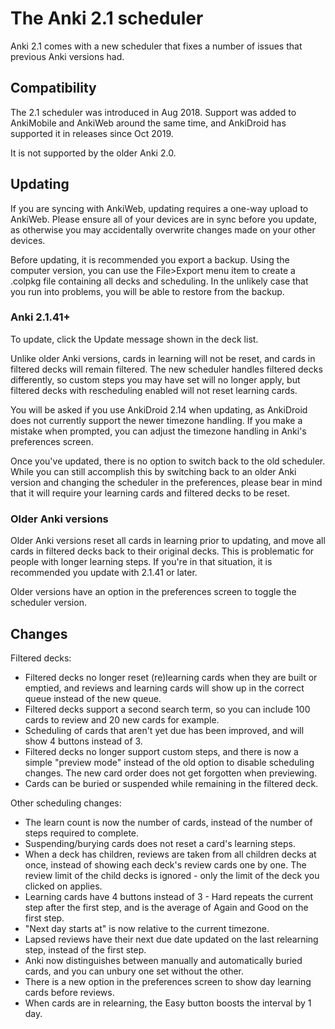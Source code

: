 # The Anki 2.1 scheduler

Anki 2.1 comes with a new scheduler that fixes a number of issues that previous
Anki versions had.

## Compatibility

The 2.1 scheduler was introduced in Aug 2018. Support was added to AnkiMobile
and AnkiWeb around the same time, and AnkiDroid has supported it in releases
since Oct 2019.

It is not supported by the older Anki 2.0.

## Updating

If you are syncing with AnkiWeb, updating requires a one-way upload to AnkiWeb.
Please ensure all of your devices are in sync before you update, as otherwise
you may accidentally overwrite changes made on your other devices.

Before updating, it is recommended you export a backup. Using the computer version,
you can use the File>Export menu item to create a .colpkg file containing all
decks and scheduling. In the unlikely case that you run into problems, you will
be able to restore from the backup.

### Anki 2.1.41+

To update, click the Update message shown in the deck list.

Unlike older Anki versions, cards in learning will not be reset, and cards in
filtered decks will remain filtered. The new scheduler handles filtered decks
differently, so custom steps you may have set will no longer apply, but filtered
decks with rescheduling enabled will not reset learning cards.

You will be asked if you use AnkiDroid 2.14 when updating, as AnkiDroid does not
currently support the newer timezone handling. If you make a mistake when prompted,
you can adjust the timezone handling in Anki's preferences screen.

Once you've updated, there is no option to switch back to the old scheduler. While
you can still accomplish this by switching back to an older Anki version and
changing the scheduler in the preferences, please bear in mind that it will
require your learning cards and filtered decks to be reset.

### Older Anki versions

Older Anki versions reset all cards in learning prior to updating, and move all
cards in filtered decks back to their original decks. This is problematic for
people with longer learning steps. If you're in that situation, it is recommended
you update with 2.1.41 or later.

Older versions have an option in the preferences screen to toggle the scheduler
version.

## Changes

Filtered decks:

- Filtered decks no longer reset (re)learning cards when they are built or
  emptied, and reviews and learning cards will show up in the correct queue
  instead of the new queue.
- Filtered decks support a second search term, so you can include 100 cards to
  review and 20 new cards for example.
- Scheduling of cards that aren't yet due has been improved, and will show 4
  buttons instead of 3.
- Filtered decks no longer support custom steps, and there is now a simple
  "preview mode" instead of the old option to disable scheduling changes. The
  new card order does not get forgotten when previewing.
- Cards can be buried or suspended while remaining in the filtered deck.

Other scheduling changes:

- The learn count is now the number of cards, instead of the number of steps
  required to complete.
- Suspending/burying cards does not reset a card's learning steps.
- When a deck has children, reviews are taken from all children decks at once,
  instead of showing each deck's review cards one by one. The review limit of
  the child decks is ignored - only the limit of the deck you clicked on
  applies.
- Learning cards have 4 buttons instead of 3 - Hard repeats the current step
  after the first step, and is the average of Again and Good on the first step.
- "Next day starts at" is now relative to the current timezone.
- Lapsed reviews have their next due date updated on the last relearning step,
  instead of the first step.
- Anki now distinguishes between manually and automatically buried cards, and
  you can unbury one set without the other.
- There is a new option in the preferences screen to show day learning cards
  before reviews.
- When cards are in relearning, the Easy button boosts the interval by 1 day.
